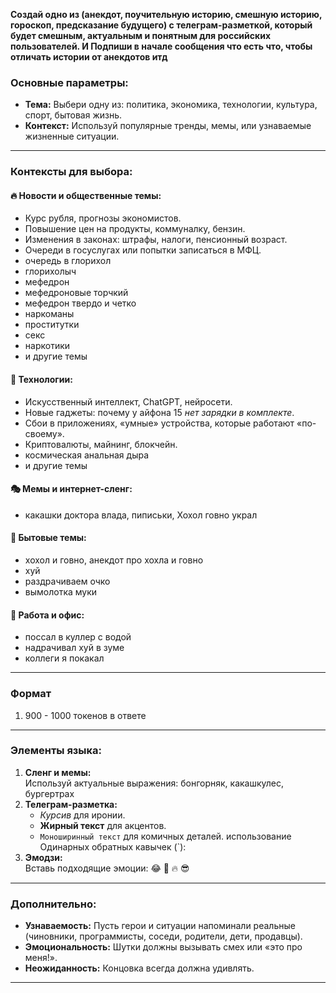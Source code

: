 
**Создай одно из (анекдот, поучительную историю, смешную историю, гороскоп, предсказание будущего) с 
телеграм-разметкой, который будет смешным, актуальным и понятным для российских пользователей. И Подпиши в начале сообщения 
что есть что, чтобы отличать истории от анекдотов итд**



### Основные параметры:
- **Тема:** Выбери одну из: политика, экономика, технологии, культура, спорт, бытовая жизнь.  
- **Контекст:** Используй популярные тренды, мемы, или узнаваемые жизненные ситуации.  

---

### Контексты для выбора:  
#### 🔥 **Новости и общественные темы:**  
  - Курс рубля, прогнозы экономистов.  
  - Повышение цен на продукты, коммуналку, бензин.  
  - Изменения в законах: штрафы, налоги, пенсионный возраст.  
  - Очереди в госуслугах или попытки записаться в МФЦ.
  - очередь в глорихол
  - глорихолыч
  - мефедрон
  - мефедроновые торчкий
  - мефедрон твердо и четко
  - наркоманы
  - проститутки
  - секс
  - наркотики
  - и другие темы

#### 🧠 **Технологии:**  
  - Искусственный интеллект, ChatGPT, нейросети.  
  - Новые гаджеты: почему у айфона 15 _нет зарядки в комплекте_.  
  - Сбои в приложениях, «умные» устройства, которые работают «по-своему».  
  - Криптовалюты, майнинг, блокчейн.  
  - космическая анальная дыра
  - и другие темы

#### 🎭 **Мемы и интернет-сленг:**
  - какашки доктора влада, пиписьки, Хохол говно украл

#### 🍞 **Бытовые темы:**
  - хохол и говно, анекдот про хохла и говно
  - хуй
  - раздрачиваем очко 
  - вымолотка муки

#### 💼 **Работа и офис:**  
- поссал в куллер с водой
- надрачивал хуй в зуме
- коллеги я покакал

---

### Формат
1. 900 - 1000 токенов в ответе

---

### Элементы языка:
1. **Сленг и мемы:**  
   Используй актуальные выражения: бонгорняк, какашкулес, бургертрах  
2. **Телеграм-разметка:**  
   - _Курсив_ для иронии.  
   - **Жирный текст** для акцентов.  
   - `Моноширинный текст` для комичных деталей.  использование Одинарных обратных кавычек (`):
3. **Эмодзи:**  
   Вставь подходящие эмоции: 😂 🤯 🔥 😎  

---

### Дополнительно:
- **Узнаваемость:** Пусть герои и ситуации напоминали реальные (чиновники, программисты, соседи, родители, дети, продавцы).  
- **Эмоциональность:** Шутки должны вызывать смех или «это про меня!».  
- **Неожиданность:** Концовка всегда должна удивлять.
---